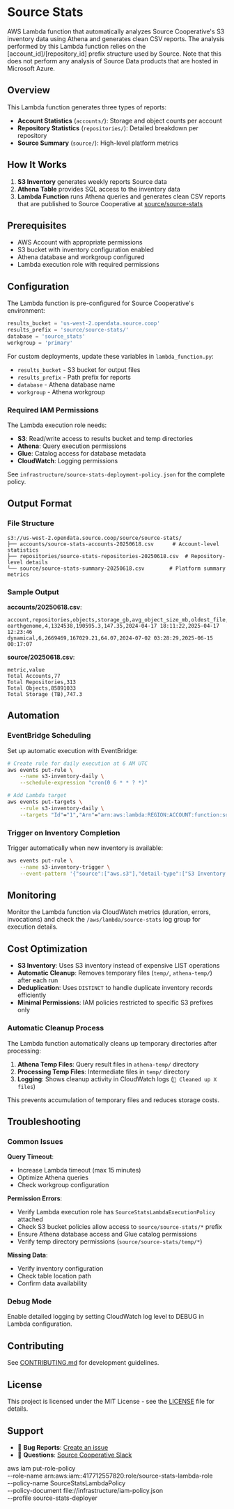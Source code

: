 # Source Stats

AWS Lambda function that automatically analyzes Source Cooperative's S3 inventory data using Athena and generates clean CSV reports. The analysis performed by this Lambda function relies on the [account_id]/[repository_id] prefix structure used by Source. Note that this does not perform any analysis of Source Data products that are hosted in Microsoft Azure.

## Overview

This Lambda function generates three types of reports:

- **Account Statistics** (`accounts/`): Storage and object counts per account
- **Repository Statistics** (`repositories/`): Detailed breakdown per repository 
- **Source Summary** (`source/`): High-level platform metrics

## How It Works

1. **S3 Inventory** generates weekly reports Source data
2. **Athena Table** provides SQL access to the inventory data  
3. **Lambda Function** runs Athena queries and generates clean CSV reports that are published to Source Cooperative at [source/source-stats](https://source.coop/source/source-stats)

## Prerequisites

- AWS Account with appropriate permissions
- S3 bucket with inventory configuration enabled
- Athena database and workgroup configured
- Lambda execution role with required permissions

## Configuration

The Lambda function is pre-configured for Source Cooperative's environment:

```python
results_bucket = 'us-west-2.opendata.source.coop'
results_prefix = 'source/source-stats/'
database = 'source_stats'
workgroup = 'primary'
```

For custom deployments, update these variables in `lambda_function.py`:

- `results_bucket` - S3 bucket for output files
- `results_prefix` - Path prefix for reports  
- `database` - Athena database name
- `workgroup` - Athena workgroup

### Required IAM Permissions

The Lambda execution role needs:
- **S3**: Read/write access to results bucket and temp directories
- **Athena**: Query execution permissions
- **Glue**: Catalog access for database metadata
- **CloudWatch**: Logging permissions

See `infrastructure/source-stats-deployment-policy.json` for the complete policy.

## Output Format

### File Structure
```
s3://us-west-2.opendata.source.coop/source/source-stats/
├── accounts/source-stats-accounts-20250618.csv      # Account-level statistics
├── repositories/source-stats-repositories-20250618.csv  # Repository-level details
└── source/source-stats-summary-20250618.csv        # Platform summary metrics
```

### Sample Output

**accounts/20250618.csv**:
```csv
account,repositories,objects,storage_gb,avg_object_size_mb,oldest_file,newest_file
earthgenome,4,1324538,190595.3,147.35,2024-04-17 18:11:22,2025-04-17 12:23:46
dynamical,6,2669469,167029.21,64.07,2024-07-02 03:28:29,2025-06-15 00:17:07
```

**source/20250618.csv**:
```csv
metric,value
Total Accounts,77
Total Repositories,313
Total Objects,85891033
Total Storage (TB),747.3
```

## Automation

### EventBridge Scheduling

Set up automatic execution with EventBridge:

```bash
# Create rule for daily execution at 6 AM UTC
aws events put-rule \
    --name s3-inventory-daily \
    --schedule-expression "cron(0 6 * * ? *)"

# Add Lambda target
aws events put-targets \
    --rule s3-inventory-daily \
    --targets "Id"="1","Arn"="arn:aws:lambda:REGION:ACCOUNT:function:source-stats"
```

### Trigger on Inventory Completion

Trigger automatically when new inventory is available:

```bash
aws events put-rule \
    --name s3-inventory-trigger \
    --event-pattern '{"source":["aws.s3"],"detail-type":["S3 Inventory Report Available"]}'
```

## Monitoring

Monitor the Lambda function via CloudWatch metrics (duration, errors, invocations) and check the `/aws/lambda/source-stats` log group for execution details.

## Cost Optimization

- **S3 Inventory**: Uses S3 inventory instead of expensive LIST operations
- **Automatic Cleanup**: Removes temporary files (`temp/`, `athena-temp/`) after each run
- **Deduplication**: Uses `DISTINCT` to handle duplicate inventory records efficiently
- **Minimal Permissions**: IAM policies restricted to specific S3 prefixes only

### Automatic Cleanup Process

The Lambda function automatically cleans up temporary directories after processing:

1. **Athena Temp Files**: Query result files in `athena-temp/` directory
2. **Processing Temp Files**: Intermediate files in `temp/` directory  
3. **Logging**: Shows cleanup activity in CloudWatch logs (`🧹 Cleaned up X files`)

This prevents accumulation of temporary files and reduces storage costs.

## Troubleshooting

### Common Issues

**Query Timeout**:
- Increase Lambda timeout (max 15 minutes)
- Optimize Athena queries
- Check workgroup configuration

**Permission Errors**:
- Verify Lambda execution role has `SourceStatsLambdaExecutionPolicy` attached
- Check S3 bucket policies allow access to `source/source-stats/*` prefix
- Ensure Athena database access and Glue catalog permissions
- Verify temp directory permissions (`source/source-stats/temp/*`)

**Missing Data**:
- Verify inventory configuration
- Check table location path
- Confirm data availability

### Debug Mode

Enable detailed logging by setting CloudWatch log level to DEBUG in Lambda configuration.

## Contributing

See [CONTRIBUTING.md](CONTRIBUTING.md) for development guidelines.

## License

This project is licensed under the MIT License - see the [LICENSE](LICENSE) file for details.

## Support

- 🐛 **Bug Reports**: [Create an issue](https://github.com/source-cooperative/source-stats/issues)
- 💬 **Questions**: [Source Cooperative Slack](https://join.slack.com/t/sourcecoop/shared_invite/zt-212sakf1j-fONCD4lZ_v2HP2PDpTr2dw) 

aws iam put-role-policy \
     --role-name arn:aws:iam::417712557820:role/source-stats-lambda-role \
     --policy-name SourceStatsLambdaPolicy \
     --policy-document file://infrastructure/iam-policy.json \
     --profile source-stats-deployer